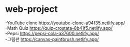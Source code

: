 # web-project
-YouTube clone
https://youtube-clone-a94f35.netlify.app/
<br>
-Math Quiz
https://quiz-crostata-8b41f5.netlify.app/
<br>
-Pepsi
https://pepsi-cola-a37600.netlify.app/
<br>
-그림판
https://canvas-paintbrush.netlify.app/
